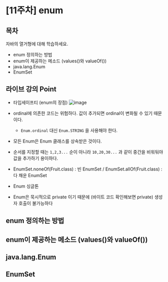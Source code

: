 # [11주차] enum

## 목차
자바의 열거형에 대해 학습하세요.
- enum 정의하는 방법
- enum이 제공하는 메소드 (values()와 valueOf())
- java.lang.Enum
- EnumSet


## 라이브 강의 Point

- 타입세이프티 (enum의 장점)
![image](https://user-images.githubusercontent.com/66978721/106358429-71ef3380-634f-11eb-9b20-d0925c856b93.png)

- ordinal에 의존한 코드는 위험하다. 값이 추가되면 ordinal이 변화될 수 있기 때문이다.
  - `Enum.ordinal` 대신 `Enum.STRING` 을 사용해야 한다.
  
- 모든 Enum은 Enum 클래스를 상속받은 것이다. 

- 순서를 지정할 때는 `1,2,3...` 순이 아니라 `10,20,30...` 과 같이 중간을 비워둬야 값을 추가하기 용이하다.

- EnumSet.noneOf(Fruit.class) : 빈 EnumSet / EnumSet.allOf(Fruit.class) : 다 채운 EnumSet

- Enum 싱글톤

- Enum은 묵시적으로 private 이기 때문에 (바이트 코드 확인해보면 private) 생성자 호출이 불가능하다

## enum 정의하는 방법
## enum이 제공하는 메소드 (values()와 valueOf())
## java.lang.Enum
## EnumSet
